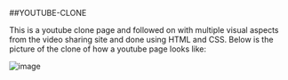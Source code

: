 ##YOUTUBE-CLONE

This is a youtube clone page and followed on with multiple visual aspects from the video sharing site and done using HTML and CSS. Below is the picture of the clone of how a youtube page looks like:

![image](https://github.com/user-attachments/assets/26a3f1d6-4b88-47d5-bac8-4b44b38c38b3)
